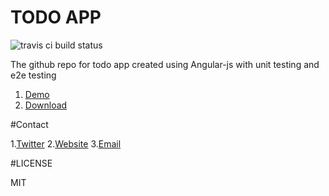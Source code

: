 # TODO APP 
![travis ci build status](https://travis-ci.org/zeel/todoapp_angularjs.svg?branch=master)

The github repo for todo app created using Angular-js with unit testing and e2e testing

1. [Demo](http://zeel.github.io/#/)
2. [Download](https://github.com/zeel/todoapp_angularjs/archive/master.zip)

#Contact

1.[Twitter](https://twitter.com/Zeel_215)
2.[Website](magnificientzps.blogspot.in)
3.[Email](mailto:kshah215@gmail.com)

#LICENSE

MIT
